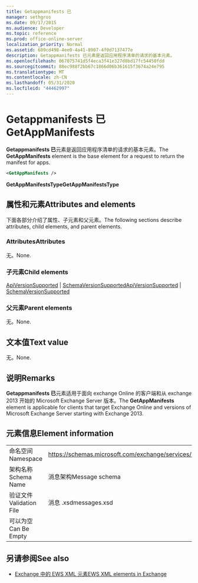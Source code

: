 ```yaml
---
title: Getappmanifests 已
manager: sethgros
ms.date: 09/17/2015
ms.audience: Developer
ms.topic: reference
ms.prod: office-online-server
localization_priority: Normal
ms.assetid: 689cd498-4ee0-4a41-8907-4f0d7137477e
description: Getappmanifests 已元素是返回应用程序清单的请求的基本元素。
ms.openlocfilehash: 067075741d5f4eca3f41e327d8bd17fc54450fdd
ms.sourcegitcommit: 88ec988f2bb67c1866d06b361615f3674a24e795
ms.translationtype: MT
ms.contentlocale: zh-CN
ms.lasthandoff: 05/31/2020
ms.locfileid: "44462997"
---
```

# <a name="getappmanifests"></a><span data-ttu-id="18f4f-103">Getappmanifests 已</span><span class="sxs-lookup"><span data-stu-id="18f4f-103">GetAppManifests</span></span>

<span data-ttu-id="18f4f-104">**Getappmanifests 已**元素是返回应用程序清单的请求的基本元素。</span><span class="sxs-lookup"><span data-stu-id="18f4f-104">The **GetAppManifests** element is the base element for a request to return the manifest for apps.</span></span> 
  
```xml
<GetAppManifests />
```

 <span data-ttu-id="18f4f-105">**GetAppManifestsType**</span><span class="sxs-lookup"><span data-stu-id="18f4f-105">**GetAppManifestsType**</span></span>
## <a name="attributes-and-elements"></a><span data-ttu-id="18f4f-106">属性和元素</span><span class="sxs-lookup"><span data-stu-id="18f4f-106">Attributes and elements</span></span>

<span data-ttu-id="18f4f-107">下面各部分介绍了属性、子元素和父元素。</span><span class="sxs-lookup"><span data-stu-id="18f4f-107">The following sections describe attributes, child elements, and parent elements.</span></span>
  
### <a name="attributes"></a><span data-ttu-id="18f4f-108">Attributes</span><span class="sxs-lookup"><span data-stu-id="18f4f-108">Attributes</span></span>

<span data-ttu-id="18f4f-109">无。</span><span class="sxs-lookup"><span data-stu-id="18f4f-109">None.</span></span>
  
### <a name="child-elements"></a><span data-ttu-id="18f4f-110">子元素</span><span class="sxs-lookup"><span data-stu-id="18f4f-110">Child elements</span></span>

<span data-ttu-id="18f4f-111">[ApiVersionSupported](apiversionsupported.md)  | [SchemaVersionSupported](schemaversionsupported.md)</span><span class="sxs-lookup"><span data-stu-id="18f4f-111">[ApiVersionSupported](apiversionsupported.md) | [SchemaVersionSupported](schemaversionsupported.md)</span></span>
  
### <a name="parent-elements"></a><span data-ttu-id="18f4f-112">父元素</span><span class="sxs-lookup"><span data-stu-id="18f4f-112">Parent elements</span></span>

<span data-ttu-id="18f4f-113">无。</span><span class="sxs-lookup"><span data-stu-id="18f4f-113">None.</span></span>
  
## <a name="text-value"></a><span data-ttu-id="18f4f-114">文本值</span><span class="sxs-lookup"><span data-stu-id="18f4f-114">Text value</span></span>

<span data-ttu-id="18f4f-115">无。</span><span class="sxs-lookup"><span data-stu-id="18f4f-115">None.</span></span>
  
## <a name="remarks"></a><span data-ttu-id="18f4f-116">说明</span><span class="sxs-lookup"><span data-stu-id="18f4f-116">Remarks</span></span>

<span data-ttu-id="18f4f-117">**Getappmanifests 已**元素适用于面向 exchange Online 的客户端和从 exchange 2013 开始的 Microsoft Exchange Server 版本。</span><span class="sxs-lookup"><span data-stu-id="18f4f-117">The **GetAppManifests** element is applicable for clients that target Exchange Online and versions of Microsoft Exchange Server starting with Exchange 2013.</span></span> 
  
## <a name="element-information"></a><span data-ttu-id="18f4f-118">元素信息</span><span class="sxs-lookup"><span data-stu-id="18f4f-118">Element information</span></span>

|||
|:-----|:-----|
|<span data-ttu-id="18f4f-119">命名空间</span><span class="sxs-lookup"><span data-stu-id="18f4f-119">Namespace</span></span>  <br/> |https://schemas.microsoft.com/exchange/services/2006/messages  <br/> |
|<span data-ttu-id="18f4f-120">架构名称</span><span class="sxs-lookup"><span data-stu-id="18f4f-120">Schema Name</span></span>  <br/> |<span data-ttu-id="18f4f-121">消息架构</span><span class="sxs-lookup"><span data-stu-id="18f4f-121">Message schema</span></span>  <br/> |
|<span data-ttu-id="18f4f-122">验证文件</span><span class="sxs-lookup"><span data-stu-id="18f4f-122">Validation File</span></span>  <br/> |<span data-ttu-id="18f4f-123">消息 .xsd</span><span class="sxs-lookup"><span data-stu-id="18f4f-123">messages.xsd</span></span>  <br/> |
|<span data-ttu-id="18f4f-124">可以为空</span><span class="sxs-lookup"><span data-stu-id="18f4f-124">Can Be Empty</span></span>  <br/> ||
   
## <a name="see-also"></a><span data-ttu-id="18f4f-125">另请参阅</span><span class="sxs-lookup"><span data-stu-id="18f4f-125">See also</span></span>



- [<span data-ttu-id="18f4f-126">Exchange 中的 EWS XML 元素</span><span class="sxs-lookup"><span data-stu-id="18f4f-126">EWS XML elements in Exchange</span></span>](ews-xml-elements-in-exchange.md)

